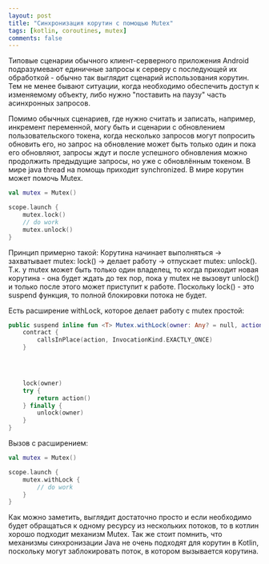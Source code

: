 ```yaml
---
layout: post
title: "Синхронизация корутин с помощью Mutex"
tags: [kotlin, coroutines, mutex]
comments: false
---
```


Типовые сценарии обычного клиент-серверного приложения Android подразумевают единичные запросы к серверу с последующей их обработкой - обычно так выглядит сценарий использования корутин. Тем не менее бывают ситуации, когда необходимо обеспечить доступ к изменяемому объекту, либо нужно "поставить на паузу" часть асинхронных запросов. 

Помимо обычных сценариев, где нужно считать и записать, например, инкремент переменной, могу быть и сценарии с обновлением пользовательского токена, когда несколько запросов могут попросить обновить его, но запрос на обновление может быть только один и пока его обновляют, запросы ждут и после успешного обновления можно продолжить предыдущие запросы, но уже с обновлённым токеном. В мире java thread на помощь приходит synchronized. В мире корутин может помочь Mutex.

``` kotlin
val mutex = Mutex()

scope.launch {
    mutex.lock()
    // do work
    mutex.unlock()
}
```

Принцип примерно такой: Корутина начинает выполняться -> захватывает mutex: lock() -> делает работу -> отпускает mutex: unlock(). Т.к. у mutex может быть только один владелец, то когда приходит новая корутина - она будет ждать до тех пор, пока у mutex не вызовут unlock() и только после этого может приступит к работе. Поскольку lock() - это suspend функция, то полной блокировки потока не будет.

Есть расширение withLock, которое делает работу с mutex простой:

``` kotlin
public suspend inline fun <T> Mutex.withLock(owner: Any? = null, action: () -> T): T {
    contract { 
        callsInPlace(action, InvocationKind.EXACTLY_ONCE)
    }


    

    lock(owner)
    try {
        return action()
    } finally {
        unlock(owner)
    }
}
```

Вызов с расширением:

``` kotlin
val mutex = Mutex()

scope.launch {
    mutex.withLock { 
        // do work
    }
}
```

Как можно заметить, выглядит достаточно просто и если необходимо будет обращаться к одному ресурсу из нескольких потоков, то в котлин хорошо подходит механизм Mutex. Так же стоит помнить, что механизмы синхронизации Java не очень подходят для корутин в Kotlin, поскольку могут заблокировать поток, в котором вызывается корутина.